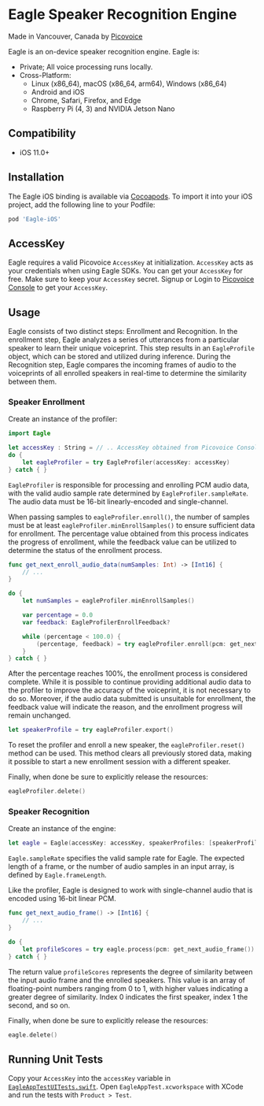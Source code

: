 # Eagle Speaker Recognition Engine

Made in Vancouver, Canada by [Picovoice](https://picovoice.ai)

Eagle is an on-device speaker recognition engine. Eagle is:

- Private; All voice processing runs locally.
- Cross-Platform:
    - Linux (x86_64), macOS (x86_64, arm64), Windows (x86_64)
    - Android and iOS
    - Chrome, Safari, Firefox, and Edge
    - Raspberry Pi (4, 3) and NVIDIA Jetson Nano

## Compatibility

- iOS 11.0+

## Installation

The Eagle iOS binding is available via [Cocoapods](https://cocoapods.org/pods/Eagle-iOS). To import it into your iOS project, add the following line to your Podfile:

```ruby
pod 'Eagle-iOS'
```

## AccessKey

Eagle requires a valid Picovoice `AccessKey` at initialization. `AccessKey` acts as your credentials when using Eagle SDKs.
You can get your `AccessKey` for free. Make sure to keep your `AccessKey` secret.
Signup or Login to [Picovoice Console](https://console.picovoice.ai/) to get your `AccessKey`.

## Usage

Eagle consists of two distinct steps: Enrollment and Recognition. In the enrollment step, Eagle analyzes a series of
utterances from a particular speaker to learn their unique voiceprint. This step results in an `EagleProfile` object,
which can be stored and utilized during inference. During the Recognition step, Eagle compares the incoming frames of
audio to the voiceprints of all enrolled speakers in real-time to determine the similarity between them.

### Speaker Enrollment

Create an instance of the profiler:

```swift
import Eagle

let accessKey : String = // .. AccessKey obtained from Picovoice Console (https://console.picovoice.ai/)
do {
    let eagleProfiler = try EagleProfiler(accessKey: accessKey)
} catch { }
```

`EagleProfiler` is responsible for processing and enrolling PCM audio data, with the valid audio sample rate determined by `EagleProfiler.sampleRate`. The audio data must be 16-bit linearly-encoded and single-channel.

When passing samples to `eagleProfiler.enroll()`, the number of samples must be at least `eagleProfiler.minEnrollSamples()` to ensure sufficient data for enrollment. The percentage value obtained from this process indicates the progress of enrollment, while the feedback value can be utilized to determine the status of the enrollment process.

```swift
func get_next_enroll_audio_data(numSamples: Int) -> [Int16] {
    // ...
}

do {
    let numSamples = eagleProfiler.minEnrollSamples()

    var percentage = 0.0
    var feedback: EagleProfilerEnrollFeedback?

    while (percentage < 100.0) {
        (percentage, feedback) = try eagleProfiler.enroll(pcm: get_next_enroll_audio_data(numSamples: numSamples))
    }
} catch { }
```

After the percentage reaches 100%, the enrollment process is considered complete. While it is possible to continue
providing additional audio data to the profiler to improve the accuracy of the voiceprint, it is not necessary to do so.
Moreover, if the audio data submitted is unsuitable for enrollment, the feedback value will indicate the reason, and the enrollment progress will remain unchanged.

```swift
let speakerProfile = try eagleProfiler.export()
```

To reset the profiler and enroll a new speaker, the `eagleProfiler.reset()` method can be used. This method clears all previously stored data, making it possible to start a new enrollment session with a different speaker.

Finally, when done be sure to explicitly release the resources:

```swift
eagleProfiler.delete()
```

### Speaker Recognition

Create an instance of the engine:

```swift
let eagle = Eagle(accessKey: accessKey, speakerProfiles: [speakerProfile])
```

`Eagle.sampleRate` specifies the valid sample rate for Eagle. The expected length of a frame, or the number of audio samples in an input array, is defined by `Eagle.frameLength`.

Like the profiler, Eagle is designed to work with single-channel audio that is encoded using 16-bit linear PCM.

```swift
func get_next_audio_frame() -> [Int16] {
    // ...
}

do {
    let profileScores = try eagle.process(pcm: get_next_audio_frame())
} catch { }
```

The return value `profileScores` represents the degree of similarity between the input audio frame and the enrolled speakers.
This value is an array of floating-point numbers ranging from 0 to 1, with higher values indicating a greater degree of similarity. Index 0 indicates the first speaker, index 1 the second, and so on.

Finally, when done be sure to explicitly release the resources:

```swift
eagle.delete()
```

## Running Unit Tests

Copy your `AccessKey` into the `accessKey` variable in [`EagleAppTestUITests.swift`](EagleAppTest/EagleAppTestUITests/EagleAppTestUITests.swift). Open `EagleAppTest.xcworkspace` with XCode and run the tests with `Product > Test`.
